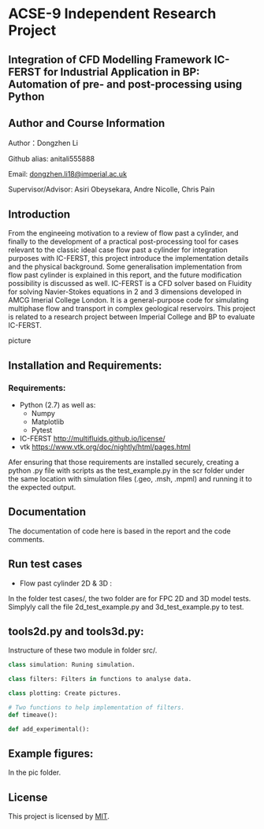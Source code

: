 # ACSE-9 Independent Research Project

## Integration of CFD Modelling Framework IC-FERST for Industrial Application in BP: Automation of pre- and post-processing using Python

## Author and Course Information

Author：Dongzhen Li

Github alias: anitali555888

Email: dongzhen.li18@imperial.ac.uk

Supervisor/Advisor: Asiri Obeysekara, Andre Nicolle, Chris Pain

## Introduction
From the engineeing motivation to a review of flow past a cylinder, and finally to the development of a practical post-processing tool for cases relevant to the classic ideal case flow past a cylinder for integration purposes with IC-FERST, this project introduce the implementation details and the physical background. Some generalisation implementation from flow past cylinder is explained in this report, and the future modification possibility is discussed as well. IC-FERST is a CFD solver based on Fluidity for solving Navier-Stokes equations in 2 and 3 dimensions developed in AMCG Imerial College London. It is a general-purpose code for simulating multiphase flow and transport in complex geological reservoirs. This project is related to a research project between Imperial College and BP to evaluate IC-FERST. 

picture


## Installation and Requirements:
### Requirements:
   - Python (2.7) as well as:
        - Numpy
        - Matplotlib
        - Pytest
   - IC-FERST http://multifluids.github.io/license/
   - vtk https://www.vtk.org/doc/nightly/html/pages.html
   
Afer ensuring that those requirements are installed securely, creating a python .py file with scripts as the test_example.py in the scr folder under the same location with simulation files (.geo, .msh, .mpml) and running it to the expected output.

## Documentation

The documentation of code here is based in the report and the code comments.

## Run test cases

- Flow past cylinder 2D & 3D :

In the folder test cases/, the two folder are for FPC 2D and 3D model tests. Simplyly call the file 2d_test_example.py and 3d_test_example.py to test.


## tools2d.py and tools3d.py:

Instructure of these two module in folder src/.

```python
class simulation: Runing simulation.

class filters: Filters in functions to analyse data.

class plotting: Create pictures.

# Two functions to help implementation of filters.
def timeave():

def add_experimental():
```

## Example figures:

In the pic folder.

## License
This project is licensed by [MIT](https://choosealicense.com/licenses/mit/).
